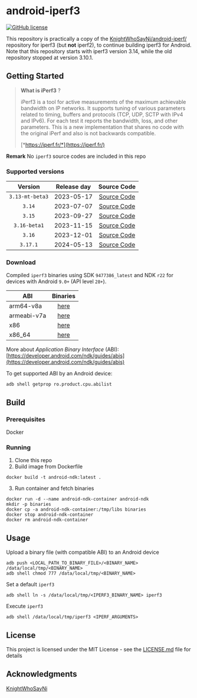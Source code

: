 # android-iperf3

[![GitHub license](https://img.shields.io/github/license/Naereen/StrapDown.js.svg)](https://github.com/davidBar-On/android-iperf3/blob/master/LICENSE)

This repository is practically a copy of the [KnightWhoSayNi/android-iperf/](https://github.com/KnightWhoSayNi/android-iperf/) repository for iperf3 (but **not** iperf2), to continue building iperf3 for Android.  Note that this repository starts with iperf3 version 3.14, while the old repository stopped at version 3.10.1.

## Getting Started

> **What is iPerf3** ?
>
> iPerf3 is a tool for active measurements of the maximum achievable bandwidth on IP networks. It supports tuning of various parameters related to timing, buffers and protocols (TCP, UDP, SCTP with IPv4 and IPv6). For each test it reports the bandwidth, loss, and other parameters. This is a new implementation that shares no code with the original iPerf and also is not backwards compatible.
>
> [*https://iperf.fr/*](https://iperf.fr/)

**Remark** No `iperf3` source codes are included in this repo

### Supported versions

| Version        | Release day           | Source Code  |
| :-------------: |:-------------:|:-------------:|
| `3.13-mt-beta3` | 2023-05-17 | [Source Code](https://downloads.es.net/pub/iperf/iperf-3.13-mt-beta3.tar.gz)  |
| `3.14`          | 2023-07-07 | [Source Code](https://downloads.es.net/pub/iperf/iperf-3.14.tar.gz)  |
| `3.15`          | 2023-09-27 | [Source Code](https://downloads.es.net/pub/iperf/iperf-3.15.tar.gz)  |
| `3.16-beta1`    | 2023-11-15 | [Source Code](https://downloads.es.net/pub/iperf/iperf-3.16-beta1.tar.gz)  |
| `3.16`          | 2023-12-01 | [Source Code](https://downloads.es.net/pub/iperf/iperf-3.16.tar.gz)  |
| `3.17.1`        | 2024-05-13 | [Source Code](https://downloads.es.net/pub/iperf/iperf-3.17.1.tar.gz)  |

### Download

Compiled `iperf3` binaries using SDK `9477386_latest` and NDK `r22` for devices with Android `9.0+` (API level `28+`).

| ABI        | Binaries           |
| ------------- |:-------------:|
| arm64-v8a     | [here](https://github.com/davidBar-On/android-iperf3/tree/gh-pages/libs/arm64-v8a) |
| armeabi-v7a      | [here](https://github.com/davidBar-On/android-iperf3/tree/gh-pages/libs/armeabi-v7a)      |
| x86 | [here](https://github.com/davidBar-On/android-iperf3/tree/gh-pages/libs/x86)     |
| x86_64 | [here](https://github.com/davidBar-On/android-iperf3/tree/gh-pages/libs/x86_64)     |

More about *Application Binary Interface* (ABI): [https://developer.android.com/ndk/guides/abis](https://developer.android.com/ndk/guides/abis)

To get supported ABI by an Android device:

```shell
adb shell getprop ro.product.cpu.abilist
```

## Build

### Prerequisites

Docker

### Running

1. Clone this repo
2. Build image from Dockerfile

```shell
docker build -t android-ndk:latest .
```

3. Run container and fetch binaries

```shell
docker run -d --name android-ndk-container android-ndk
mkdir -p binaries
docker cp -a android-ndk-container:/tmp/libs binaries
docker stop android-ndk-container
docker rm android-ndk-container
```

## Usage

Upload a binary file (with compatible ABI) to an Android device

```shell
adb push <LOCAL_PATH_TO_BINARY_FILE>/<BINARY_NAME> /data/local/tmp/<BINARY_NAME>
adb shell chmod 777 /data/local/tmp/<BINARY_NAME>
```

Set a default `iperf3`
```shell
adb shell ln -s /data/local/tmp/<IPERF3_BINARY_NAME> iperf3
```

Execute `iperf3`
```shell
adb shell /data/local/tmp/iperf3 <IPERF_ARGUMENTS>
```

## License

This project is licensed under the MIT License - see the [LICENSE.md](LICENSE.md) file for details


## Acknowledgments

[KnightWhoSayNi](https://github.com/KnightWhoSayNi/android-iperf/)
